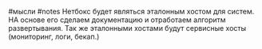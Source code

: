 #мысли #notes 
Нетбокс будет являться эталонным хостом для систем. НА основе его сделаем документацию и отработаем алгоритм развертывания. Так же эталонными хостами будут сервисные хосты (мониторинг, логи, бекап.)
